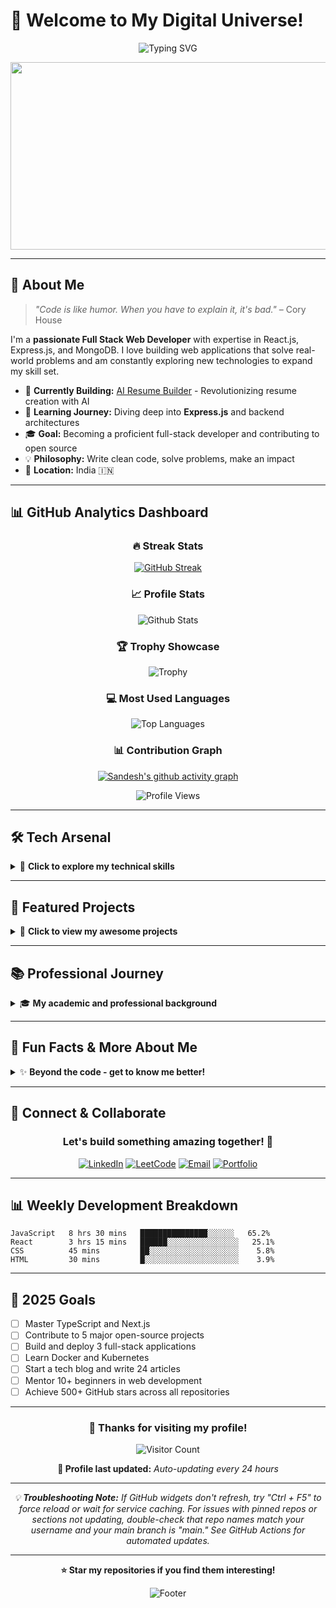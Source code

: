 # 🚀 Welcome to My Digital Universe! 

<div align="center">
  
![Typing SVG](https://readme-typing-svg.herokuapp.com?font=Fira+Code&size=30&pause=1000&color=00D9FF&center=true&vCenter=true&width=600&lines=Hi+%F0%9F%91%8B%2C+I'm+Sandesh+Yadav;Full+Stack+Web+Developer;MERN+Stack+Enthusiast;Problem+Solver+%26+Innovator;Always+Learning+New+Technologies!)

</div>

<div align="center">
  <img src="https://media.giphy.com/media/dWesBcTLavkZuG35MI/giphy.gif" width="600" height="300"/>
</div>

---

## 🎯 **About Me**

> *"Code is like humor. When you have to explain it, it's bad."* – Cory House

I'm a **passionate Full Stack Web Developer** with expertise in React.js, Express.js, and MongoDB. I love building web applications that solve real-world problems and am constantly exploring new technologies to expand my skill set.

- 🔭 **Currently Building:** [AI Resume Builder](https://github.com/sandesh262/Ai_Resume_Builder) - Revolutionizing resume creation with AI
- 🌱 **Learning Journey:** Diving deep into **Express.js** and backend architectures
- 🎓 **Goal:** Becoming a proficient full-stack developer and contributing to open source
- 💡 **Philosophy:** Write clean code, solve problems, make an impact
- 📍 **Location:** India 🇮🇳

---

## 📊 **GitHub Analytics Dashboard**

<div align="center">

### 🔥 **Streak Stats**
[![GitHub Streak](https://streak-stats.demolab.com/?user=sandesh262&theme=radical&hide_border=true&stroke=0000&background=0D1117&ring=00D9FF&fire=00D9FF&currStreakLabel=00D9FF)](https://git.io/streak-stats)

### 📈 **Profile Stats**
![Github Stats](https://github-readme-stats.vercel.app/api?username=sandesh262&show_icons=true&theme=radical&hide_border=true&bg_color=0D1117&title_color=00D9FF&icon_color=00D9FF)

### 🏆 **Trophy Showcase**
![Trophy](https://github-profile-trophy.vercel.app/?username=sandesh262&theme=radical&no-frame=true&no-bg=true&row=1&column=7)

### 💻 **Most Used Languages**
![Top Languages](https://github-readme-stats.vercel.app/api/top-langs/?username=sandesh262&layout=compact&theme=radical&hide_border=true&bg_color=0D1117&title_color=00D9FF)

### 📊 **Contribution Graph**
[![Sandesh's github activity graph](https://github-readme-activity-graph.vercel.app/graph?username=sandesh262&bg_color=0d1117&color=00d9ff&line=00d9ff&point=ffffff&area=true&hide_border=true)](https://github.com/ashutosh00710/github-readme-activity-graph)

![Profile Views](https://komarev.com/ghpvc/?username=sandesh262&style=for-the-badge&color=00d9ff)

</div>

---

## 🛠️ **Tech Arsenal**

<details>
<summary>🔧 <strong>Click to explore my technical skills</strong></summary>

### **Frontend Development**
![HTML5](https://img.shields.io/badge/-HTML5-E34F26?style=for-the-badge&logo=html5&logoColor=white)
![CSS3](https://img.shields.io/badge/-CSS3-1572B6?style=for-the-badge&logo=css3&logoColor=white)
![JavaScript](https://img.shields.io/badge/-JavaScript-F7DF1E?style=for-the-badge&logo=javascript&logoColor=black)
![React](https://img.shields.io/badge/-React-61DAFB?style=for-the-badge&logo=react&logoColor=black)
![Tailwind CSS](https://img.shields.io/badge/-Tailwind_CSS-06B6D4?style=for-the-badge&logo=tailwindcss&logoColor=white)

### **Backend Development**
![Node.js](https://img.shields.io/badge/-Node.js-339933?style=for-the-badge&logo=node.js&logoColor=white)
![Express.js](https://img.shields.io/badge/-Express.js-000000?style=for-the-badge&logo=express&logoColor=white)
![Java](https://img.shields.io/badge/-Java-007396?style=for-the-badge&logo=java&logoColor=white)

### **Database & Tools**
![MongoDB](https://img.shields.io/badge/-MongoDB-47A248?style=for-the-badge&logo=mongodb&logoColor=white)
![Postman](https://img.shields.io/badge/-Postman-FF6C37?style=for-the-badge&logo=postman&logoColor=white)
![Git](https://img.shields.io/badge/-Git-F05032?style=for-the-badge&logo=git&logoColor=white)
![VS Code](https://img.shields.io/badge/-VS_Code-007ACC?style=for-the-badge&logo=visual-studio-code&logoColor=white)

### **Currently Learning**
![TypeScript](https://img.shields.io/badge/-TypeScript-3178C6?style=for-the-badge&logo=typescript&logoColor=white)
![Next.js](https://img.shields.io/badge/-Next.js-000000?style=for-the-badge&logo=next.js&logoColor=white)
![Docker](https://img.shields.io/badge/-Docker-2496ED?style=for-the-badge&logo=docker&logoColor=white)

</details>

---

## 💼 **Featured Projects**

<details>
<summary>🚀 <strong>Click to view my awesome projects</strong></summary>

### 🤖 **AI Resume Builder**
> *Intelligent resume creation powered by artificial intelligence*
- **Tech Stack:** React.js, Node.js, Express.js, MongoDB
- **Features:** AI-powered content generation, template customization, real-time preview
- **Status:** 🚧 In Active Development

### 🌐 **Portfolio Website**
> *Personal portfolio showcasing my work and skills*
- **Tech Stack:** React.js, Tailwind CSS, Framer Motion
- **Features:** Responsive design, dark/light theme, smooth animations
- **Status:** ✅ Live & Deployed

### 📱 **Task Management App**
> *Full-stack productivity application*
- **Tech Stack:** MERN Stack (MongoDB, Express, React, Node.js)
- **Features:** User authentication, real-time updates, collaborative tasks
- **Status:** 🔄 Planning Phase

</details>

---

## 📚 **Professional Journey**

<details>
<summary>🎓 <strong>My academic and professional background</strong></summary>

### **Education**
- 🎓 **Bachelor's in Computer Science** 
  - Currently pursuing | 2022-2026
  - Focus: Data Structures, Algorithms, Web Development

### **Experience**
- 💻 **Freelance Web Developer** | 2023-Present
  - Developed responsive websites for small businesses
  - Specialized in React.js and modern JavaScript frameworks
  
- 🚀 **Open Source Contributor** | 2023-Present
  - Contributing to various open-source projects
  - Focus on frontend development and documentation

### **Achievements**
- 🏆 **100+ LeetCode Problems Solved**
- 🌟 **Top 10% in College Programming Contest**
- 📈 **Consistent GitHub Contributor**

</details>

---

## 🌟 **Fun Facts & More About Me**

<details>
<summary>✨ <strong>Beyond the code - get to know me better!</strong></summary>

### **When I'm Not Coding...**
- 🎮 Gaming enthusiast (Strategy & RPG games)
- 📚 Reading tech blogs and staying updated with industry trends
- 🏃‍♂️ Fitness enthusiast - running and yoga
- 🎵 Music lover - coding with lo-fi beats
- 🌱 Learning new languages (currently learning Spanish!)

### **Coding Philosophy**
```javascript
const myApproach = {
  mindset: "Growth over perfection",
  motto: "Learn, Build, Share, Repeat",
  favoriteQuote: "The best error message is the one that never shows up",
  codingStyle: "Clean, readable, and efficient",
  alwaysRemember: "User experience comes first"
};
```

### **Daily Routine**
- ☕ Start with coffee and planning the day
- 💻 Code for 6-8 hours with focused sessions
- 📖 1 hour of learning new technologies
- 🏃‍♂️ Evening workout or walk
- 📝 Document learnings and plan tomorrow

</details>

---

## 🤝 **Connect & Collaborate**

<div align="center">

### Let's build something amazing together! 🚀

[![LinkedIn](https://img.shields.io/badge/LinkedIn-0077B5?style=for-the-badge&logo=linkedin&logoColor=white)](https://linkedin.com/in/sandesh-yadav-76a55a286/)
[![LeetCode](https://img.shields.io/badge/-LeetCode-FFA116?style=for-the-badge&logo=LeetCode&logoColor=black)](https://leetcode.com/u/sandesh001/)
[![Email](https://img.shields.io/badge/Gmail-D14836?style=for-the-badge&logo=gmail&logoColor=white)](mailto:yadavsandesh001@gmail.com)
[![Portfolio](https://img.shields.io/badge/Portfolio-FF5722?style=for-the-badge&logo=todoist&logoColor=white)](https://github.com/sandesh262)

</div>

---

## 📊 **Weekly Development Breakdown**

```text
JavaScript   8 hrs 30 mins   ███████████████░░░░░░   65.2%
React        3 hrs 15 mins   ██████░░░░░░░░░░░░░░░░   25.1%
CSS          45 mins         ██░░░░░░░░░░░░░░░░░░░░    5.8%
HTML         30 mins         █░░░░░░░░░░░░░░░░░░░░░    3.9%
```

---

## 🎯 **2025 Goals**

- [ ] Master TypeScript and Next.js
- [ ] Contribute to 5 major open-source projects
- [ ] Build and deploy 3 full-stack applications
- [ ] Learn Docker and Kubernetes
- [ ] Start a tech blog and write 24 articles
- [ ] Mentor 10+ beginners in web development
- [ ] Achieve 500+ GitHub stars across all repositories

---

<div align="center">

### 💖 **Thanks for visiting my profile!**

![Visitor Count](https://profile-counter.glitch.me/sandesh262/count.svg)

**📍 Profile last updated:** *Auto-updating every 24 hours*

---

*💡 **Troubleshooting Note:** If GitHub widgets don't refresh, try "Ctrl + F5" to force reload or wait for service caching. For issues with pinned repos or sections not updating, double-check that repo names match your username and your main branch is "main." See GitHub Actions for automated updates.*

</div>

---

<div align="center">
  
**⭐ Star my repositories if you find them interesting!**

![Footer](https://capsule-render.vercel.app/api?type=waving&color=gradient&height=100&section=footer)

</div>

